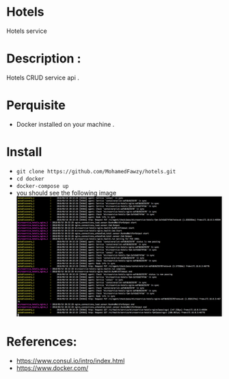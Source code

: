 # Hotels
Hotels service

# Description :
Hotels CRUD service api . 


# Perquisite
- Docker installed on your machine .


# Install
- `git clone https://github.com/MohamedFawzy/hotels.git`
- `cd docker`
- `docker-compose up`
- you should see the following image
![alt text](https://raw.githubusercontent.com/MohamedFawzy/hotels/master/images/consul.png)




# References:

- https://www.consul.io/intro/index.html
- https://www.docker.com/
